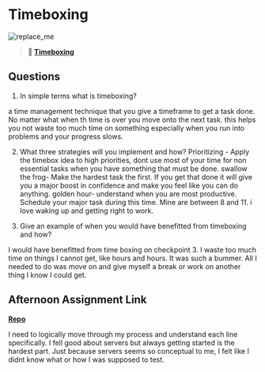 # Timeboxing

![replace_me](https://codeworks.blob.core.windows.net/public/assets/img/illustrations/placeholder.svg)
> **📖 [Timeboxing](https://codeworksacademy.com/fs-student-guide/resources/wk5/03-Timeboxing)**

## Questions

1. In simple terms what is timeboxing?

 a time management technique that you give a timeframe to get a task done. No matter what when th time is over you move onto the next task. this helps you not waste too much time on something especially when you run into problems and your progress slows.

2. What three strategies will you implement and how?
Prioritizing - Apply the timebox idea to high priorities, dont use most of your time for non essential tasks when you have something that must be done.
swallow the frog- Make the hardest task the first. If you get that done it will give you a major boost in confidence and make you feel like you can do anything.
golden hour- understand when you are most productive. Schedule your major task during this time. Mine are between 8 and 11. i love waking up and getting right to work.


3. Give an example of when you would have benefitted from timeboxing and how? 

I would have benefitted from time boxing on checkpoint 3. I waste too much time on things I cannot get, like hours and hours. It was such a bummer. All I needed to do was move on and give myself a break or work on another thing I know I could get.

## Afternoon Assignment Link

**[Repo](https://github.com/TyHafen/Planets.git)**

I need to logically move through my process and understand each line specifically. I fell good about servers but always getting started is the hardest part. Just because servers seems so conceptual to me, I felt like I didnt know what or how I was supposed to test. 
